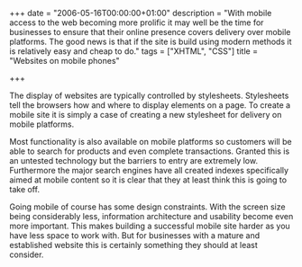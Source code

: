 +++
date = "2006-05-16T00:00:00+01:00"
description = "With mobile access to the web becoming more prolific it may well be the time for businesses to ensure that their online presence covers delivery over mobile platforms. The good news is that if the site is build using modern methods it is relatively easy and cheap to do."
tags = ["XHTML", "CSS"]
title = "Websites on mobile phones"

+++

The display of websites are typically controlled by stylesheets. Stylesheets tell the browsers how and where to display elements on a page. To create a mobile site it is simply a case of creating a new stylesheet for delivery on mobile platforms.

Most functionality is also available on mobile platforms so customers will be able to search for products and even complete transactions. Granted this is an untested technology but the barriers to entry are extremely low. Furthermore the major search engines have all created indexes specifically aimed at mobile content so it is clear that they at least think this is going to take off.

Going mobile of course has some design constraints. With the screen size being considerably less, information architecture and usability become even more important. This makes building a successful mobile site harder as you have less space to work with. But for businesses with a mature and established website this is certainly something they should at least consider.
